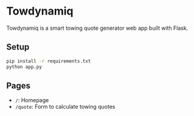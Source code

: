 # Towdynamiq

Towdynamiq is a smart towing quote generator web app built with Flask.

## Setup

```bash
pip install -r requirements.txt
python app.py
```

## Pages

- `/`: Homepage
- `/quote`: Form to calculate towing quotes
